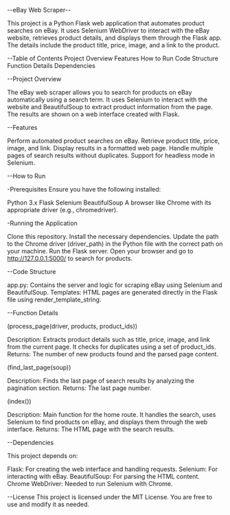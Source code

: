 --eBay Web Scraper--

This project is a Python Flask web application that automates product searches on eBay.
It uses Selenium WebDriver to interact with the eBay website, retrieves product details,
and displays them through the Flask app. The details include the product title, price,
image, and a link to the product.

--Table of Contents
Project Overview
Features
How to Run
Code Structure
Function Details
Dependencies


--Project Overview

The eBay web scraper allows you to search for products on eBay automatically using 
a search term. It uses Selenium to interact with the website and BeautifulSoup to extract
product information from the page. The results are shown on a web interface created with Flask.

--Features

Perform automated product searches on eBay.
Retrieve product title, price, image, and link.
Display results in a formatted web page.
Handle multiple pages of search results without duplicates.
Support for headless mode in Selenium.

--How to Run

-Prerequisites
Ensure you have the following installed:

Python 3.x
Flask
Selenium
BeautifulSoup
A browser like Chrome with its appropriate driver (e.g., chromedriver).

-Running the Application

Clone this repository.
Install the necessary dependencies.
Update the path to the Chrome driver (driver_path) in the Python file with the correct path on your machine.
Run the Flask server.
Open your browser and go to http://127.0.0.1:5000/ to search for products.

--Code Structure

app.py: Contains the server and logic for scraping eBay using Selenium and BeautifulSoup.
Templates: HTML pages are generated directly in the Flask file using render_template_string.

--Function Details

 (process_page(driver, products, product_ids))

   Description: Extracts product details such as title, price, image, and link from the current page.
   It checks for duplicates using a set of product_ids.
   Returns: The number of new products found and the parsed page content.
   
 (find_last_page(soup))

   Description: Finds the last page of search results by analyzing the pagination section.
   Returns: The last page number.

 (index())

   Description: Main function for the home route. It handles the search, uses Selenium to find products on eBay, 
   and displays them through the web interface.
   Returns: The HTML page with the search results.
   
--Dependencies

   This project depends on:

   Flask: For creating the web interface and handling requests.
   Selenium: For interacting with eBay.
   BeautifulSoup: For parsing the HTML content.
   Chrome WebDriver: Needed to run Selenium with Chrome.

--License
This project is licensed under the MIT License. You are free to use and modify it as needed.
